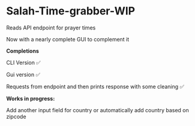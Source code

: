 # Salah-Time-grabber-WIP
Reads API endpoint for prayer times

Now with a nearly complete GUI to complement it


**Completions**

CLI Version ✅

Gui version ✅

Requests from endpoint and then prints response with some cleaning ✅


**Works in progress:**

Add another input field for country or automatically add country based on zipcode
